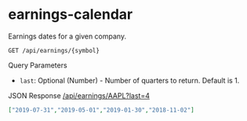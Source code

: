 # earnings-calendar

Earnings dates for a given company.

`GET /api/earnings/{symbol}`

Query Parameters
- `last`: Optional (Number) - Number of quarters to return. Default is 1.

JSON Response [/api/earnings/AAPL?last=4](https://earningsapi.herokuapp.com/api/earnings/AAPL?last=4)
```json
["2019-07-31","2019-05-01","2019-01-30","2018-11-02"]
```

